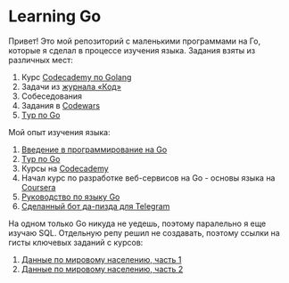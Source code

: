 # Learning Go

Привет!
Это мой репозиторий с маленькими программами на Го, которые я сделал в процессе изучения языка. Задания взяты из различных мест:
1. Курс [Codecademy по Golang](https://www.codecademy.com/learn/learn-go)
2. Задачи из [журнала «Код»](https://thecode.media/zadacha/)
3. Собеседования
4. Задания в [Codewars](https://www.codewars.com/users/Shantaramka)
5. [Tур по Go](https://go-tour-ru-ru.appspot.com/list)


Мой опыт изучения языка:
1. [Введение в программирование на Go](http://golang-book.ru/)
2. [Tур по Go](https://go-tour-ru-ru.appspot.com/list)
3. Курсы на [Codecademy](https://www.codecademy.com/profiles/shantaramka)
4. Начал курс по разработке веб-сервисов на Go - основы языка на [Coursera](https://www.coursera.org/learn/golang-webservices-1)
5. [Руководство по языку Go](https://metanit.com/go/tutorial/)
6. [Сделанный бот да-пизда для Telegram](https://github.com/Shantaramka/da-pizda)

На одном только Go никуда не уедешь, поэтому паралельно я еще изучаю SQL. Отдельную репу решил не создавать, поэтому ссылки на гисты ключевых заданий с курсов:
1. [Данные по мировому населению, часть 1](https://gist.github.com/Shantaramka/bb301f9102c835625168f232dedf97ce)
2. [Данные по мировому населению, часть 2](https://gist.github.com/Shantaramka/3ba21badb67897bf95751220ad1d2f9d)
